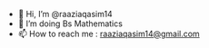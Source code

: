 - 👋 Hi, I’m @raaziaqasim14
- 👀 I’m doing Bs Mathematics
- 📫 How to reach me : raaziaqasim14@gmail.com 

<!---
raaziaqasim14/raaziaqasim14 is a ✨ special ✨ repository because its `README.md` (this file) appears on your GitHub profile.
You can click the Preview link to take a look at your changes.
--->
